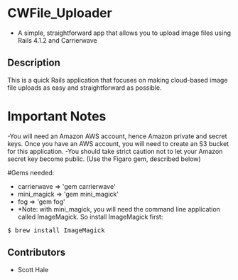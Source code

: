 # CWFile_Uploader
* A simple, straightforward app that allows you to upload image files using Rails 4.1.2 and Carrierwave

## Description
This is a quick Rails application that focuses on making cloud-based image file uploads as easy and straightforward as possible.

# Important Notes
-You will need an Amazon AWS account, hence Amazon private and secret keys. Once you have an AWS account, you will need to create an S3 bucket for this application.
-You should take strict caution not to let your Amazon secret key become public. (Use the Figaro gem, described below)

#Gems needed:
- carrierwave => 'gem carrierwave'
- mini_magick => 'gem mini_magick'
- fog => 'gem fog'
- *Note: with mini_magick, you will need the command line application called ImageMagick. So install ImageMagick first:

<tt> $ brew install ImageMagick </tt>





## Contributors
* Scott Hale
